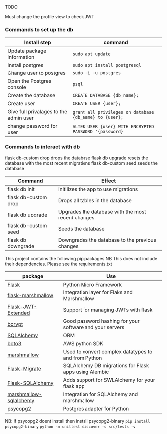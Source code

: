 TODO

Must change the profile view to check JWT

### Commands to set up the db

| Install step                           | command                                                 |
| -------------------------------------- | ------------------------------------------------------- |
| Update package information             | `sudo apt update`                                       |
| Install postgres                       | `sudo apt install postgresql`                           |
| Change user to postgres                | `sudo -i -u postgres`                                   |
| Open the Postgres console              | `psql`                                                  |
| Create the database                    | `CREATE DATABASE {db_name};`                            |
| Create user                            | `CREATE USER {user};`                                   |
| Give full privalages to the admin user | `grant all privileges on database {db_name} to {user};` |
| change password for user               | `ALTER USER {user} WITH ENCRYPTED PASSWORD '{password}` |

### Commands to interact with db

flask db-custom drop drops the database
flask db upgrade resets the database with the most recent migrations
flask db-custom seed seeds the database

| Command              | Effect                                             |
| -------------------- | -------------------------------------------------- |
| flask db init        | Initilizes the app to use migrations               |
| flask db-custom drop | Drops all tables in the database                   |
| flask db upgrade     | Upgrades the database with the most recent changes |
| flask db-custom seed | Seeds the database                                 |
| flask db downgrade   | Downgrades the database to the previous changes    |

This project contains the following pip packages
NB This does not include their dependencies. Please see the requirements.txt

| package                                                                    | Use                                                      |
| -------------------------------------------------------------------------- | -------------------------------------------------------- |
| [Flask](https://flask.palletsprojects.com/en/1.1.x/)                       | Python Micro Framework                                   |
| [flask-marshmallow](https://flask-marshmallow.readthedocs.io/en/latest/)   | Integration layer for Flaks and Marshmallow              |
| [Flask-JWT-Extended](https://flask-jwt-extended.readthedocs.io/en/stable/) | Support for managing JWTs with flask                     |
| [bcrypt](https://pypi.org/project/bcrypt/)                                 | Good password hashing for your software and your servers |
| [SQLAlchemy](https://docs.sqlalchemy.org/en/13/orm/)                       | ORM                                                      |
| [boto3](https://pypi.org/project/boto3/)                                   | AWS python SDK                                           |
| [marshmallow](https://pypi.org/project/marshmallow/)                       | Used to convert complex datatypes to and from Python     |
| [Flask-Migrate](https://pypi.org/project/Flask-Migrate/)                   | SQLAlchemy DB migrations for Flask apps using Alembic    |
| [Flask-SQLAlchemy](https://pypi.org/project/Flask-SQLAlchemy/)             | Adds support for SWLAlchemy for your flask app           |
| [marshmallow-sqlalchemy](https://pypi.org/project/marshmallow-sqlalchemy/) | Integration for SQLAlchemy and marshmallow               |
| [psycopg2](https://pypi.org/project/psycopg2/)                             | Postgres adapter for Python                              |

NB: if psycopg2 doent install then install psycopg2-binary `pip install psycopg2-binary`
`python -m unittest discover -s src/tests -v`

